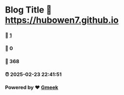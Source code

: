# Blog Title :link: https://hubowen7.github.io 
### :page_facing_up: [1](https://hubowen7.github.io/tag.html) 
### :speech_balloon: 0 
### :hibiscus: 368 
### :alarm_clock: 2025-02-23 22:41:51 
### Powered by :heart: [Gmeek](https://github.com/Meekdai/Gmeek)
